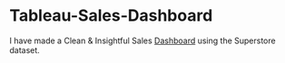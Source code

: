 # Tableau-Sales-Dashboard

I have made a Clean & Insightful Sales [Dashboard](https://public.tableau.com/app/profile/rohit.budhiraja1186/viz/SalesDashboard_16350746944340/SALESDASHBOARDNEWVERSION) using the Superstore dataset. 

